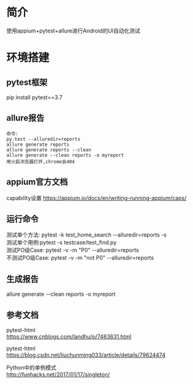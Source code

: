 # 简介
使用appium+pytest+allure进行Android的UI自动化测试

# 环境搭建

## pytest框架
pip install pytest==3.7

## allure报告
```
命令:
py.test --alluredir=reports
allure generate reports
allure generate reports --clean
allure generate --clean reports -o myreport
用火狐浏览器打开,chrome会404
```

## appium官方文档
capability设置 https://appium.io/docs/en/writing-running-appium/caps/<br>


## 运行命令

测试单个方法: pytest -k test_home_search --alluredir=reports -s <br>
测试单个用例:pytest -s testcase/test_find.py <br>
测试PO级Case: pytest -v -m "P0" --alluredir=reports <br>
不测试PO级Case: pytest -v -m "not P0" --alluredir=reports <br>

## 生成报告
allure generate --clean reports -o myreport


## 参考文档
pytest-html<br>
https://www.cnblogs.com/landhu/p/7463631.html

pytest-html<br>
https://blog.csdn.net/liuchunming033/article/details/79624474


Python中的单例模式<br>
http://funhacks.net/2017/01/17/singleton/